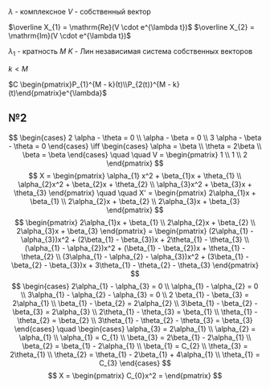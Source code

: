 $\lambda$ - комплексное
$V$ - собственный вектор

$\overline X_{1} = \mathrm{Re}(V \cdot e^{\lambda t})$
$\overline X_{2} = \mathrm{Im}(V \cdot e^{\lambda t})$

$\lambda_{1}$ - кратность $M$
$K$ - Лин независимая система собственных векторов

$k < M$

$C \begin{pmatrix}P_{1}^{M - k}(t)\\P_{2(t)}^{M - k}(t)\end{pmatrix}e^{\lambda}$

## №2
$$
\begin{cases}
2 \alpha - \theta = 0 \\
\alpha - \beta = 0 \\
3 \alpha - \beta - \theta = 0
\end{cases} \iff
\begin{cases}
\alpha = \beta \\
\theta = 2\beta \\
\beta = \beta
\end{cases}  \quad   \quad  V = \begin{pmatrix}
1 \\
1 \\
2
\end{pmatrix}  
$$
$$
X = \begin{pmatrix}
\alpha_{1} x^2 + \beta_{1}x + \theta_{1} \\
\alpha_{2}x^2 + \beta_{2}x + \theta_{2} \\
\alpha_{3}x^2 + \beta_{3}x + \theta_{3}
\end{pmatrix}  \quad  \quad X' = \begin{pmatrix}
2\alpha_{1}x + \beta_{1} \\
2\alpha_{2}x + \beta_{2} \\
2\alpha_{3}x + \beta_{3}
\end{pmatrix}  
$$
$$
\begin{pmatrix}
2\alpha_{1}x + \beta_{1} \\
2\alpha_{2}x + \beta_{2} \\
2\alpha_{3}x + \beta_{3}
\end{pmatrix} = \begin{pmatrix}
(2\alpha_{1} - \alpha_{3})x^2 + (2\beta_{1} - \beta_{3})x + 2\theta_{1} - \theta_{3} \\
(\alpha_{1} - \alpha_{2})x^2 + (\beta_{1} - \beta_{2})x + \theta_{1} - \theta_{2} \\
(3\alpha_{1} - \alpha_{2} - \alpha_{3})x^2 + (3\beta_{1} - \beta_{2} - \beta_{3})x + 3\theta_{1} - \theta_{2} - \theta_{3}
\end{pmatrix}
$$
$$
\begin{cases}
2\alpha_{1} - \alpha_{3} = 0 \\
\alpha_{1} - \alpha_{2} = 0 \\
3\alpha_{1} - \alpha_{2} - \alpha_{3} = 0 \\
2 \beta_{1} - \beta_{3} = 2\alpha_{1} \\
\beta_{1} - \beta_{2} = 2\alpha_{2} \\
3\beta_{1} - \beta_{2} - \beta_{3} = 2\alpha_{3} \\
2\theta_{1} - \theta_{3} = \beta_{1} \\
\theta_{1} - \theta_{2} = \beta_{2} \\
3\theta_{1} - \theta_{2} - \theta_{3} = \beta_{3}
\end{cases}  \quad 
\begin{cases}
\alpha_{3} = 2\alpha_{1} \\
\alpha_{2} = \alpha_{1} \\
\alpha_{1} = C_{1} \\
\beta_{3} = 2\beta_{1} - 2\alpha_{1} \\
\beta_{2} = \beta_{1} - 2\alpha_{1} \\
\beta_{1} = C_{2} \\
\theta_{3} = 2\theta_{1} \\
\theta_{2} = \theta_{1} - 2\beta_{1} + 4\alpha_{1} \\
\theta_{1} = C_{3}
\end{cases}
$$
$$
X = \begin{pmatrix}
C_{0}x^2 = 
\end{pmatrix}
$$